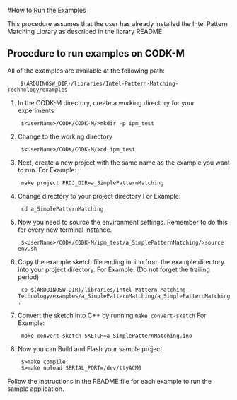 #How to Run the Examples

This procedure assumes that the user has already installed the Intel Pattern Matching Library
as described in the library README.

## Procedure to run examples on CODK-M

All of the examples are available at the following path:

        $(ARDUINOSW_DIR)/libraries/Intel-Pattern-Matching-Technology/examples 

1. In the CODK-M directory, create a working directory for your experiments

        $<UserName>/CODK/CODK-M/>mkdir -p ipm_test 
        
2. Change to the working directory

        $<UserName>/CODK/CODK-M/>cd ipm_test 
        
3. Next, create a new project with the same name as the example you want to run.
For Example:

        make project PROJ_DIR=a_SimplePatternMatching 
        
4. Change directory to your project directory
For Example:

        cd a_SimplePatternMatching 
        
5. Now you need to source the environment settings. Remember to do this for every new terminal instance.

        $<UserName>/CODK/CODK-M/ipm_test/a_SimplePatternMatching/>source env.sh 
        
6. Copy the example sketch file ending in .ino from the example directory into your project directory.
For Example: (Do not forget the trailing period)

        cp $(ARDUINOSW_DIR)/libraries/Intel-Pattern-Matching-Technology/examples/a_SimplePatternMatching/a_SimplePatternMatching.ino . 
        
7. Convert the sketch into C++ by running `make convert-sketch`
For Example:

        make convert-sketch SKETCH=a_SimplePatternMatching.ino 
        
8. Now you can  Build and Flash your sample project:

        $>make compile
        $>make upload SERIAL_PORT=/dev/ttyACM0
        
        
Follow the instructions in the README file for each example to run the sample application.
